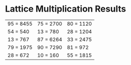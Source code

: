 # Lattice Multiplication Results

|   |   |   |
|---|---|---|
| 95 = 8455 | 75 = 2700 | 80 = 1120 |
| 54 = 540 | 13 = 780 | 28 = 1204 |
| 13 = 767 | 87 = 6264 | 33 = 2475 |
| 79 = 1975 | 90 = 7290 | 81 = 972 |
| 28 = 672 | 10 = 160 | 55 = 1815 |
